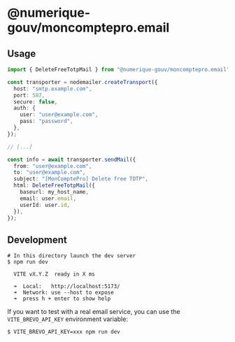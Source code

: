 # @numerique-gouv/moncomptepro.email

## Usage

```ts
import { DeleteFreeTotpMail } from "@numerique-gouv/moncomptepro.email";

const transporter = nodemailer.createTransport({
  host: "smtp.example.com",
  port: 587,
  secure: false,
  auth: {
    user: "user@example.com",
    pass: "password",
  },
});

// [...]

const info = await transporter.sendMail({
  from: "user@example.com",
  to: "user@example.com",
  subject: "[MonComptePro] Delete free TOTP",
  html: DeleteFreeTotpMail({
    baseurl: my_host_name,
    email: user.email,
    userId: user.id,
  }),
});
```

## Development

```
# In this directory launch the dev server
$ npm run dev

  VITE vX.Y.Z  ready in X ms

  ➜  Local:   http://localhost:5173/
  ➜  Network: use --host to expose
  ➜  press h + enter to show help

```

If you want to test with a real email service, you can use the `VITE_BREVO_API_KEY` environment variable:

```
$ VITE_BREVO_API_KEY=xxx npm run dev
```
